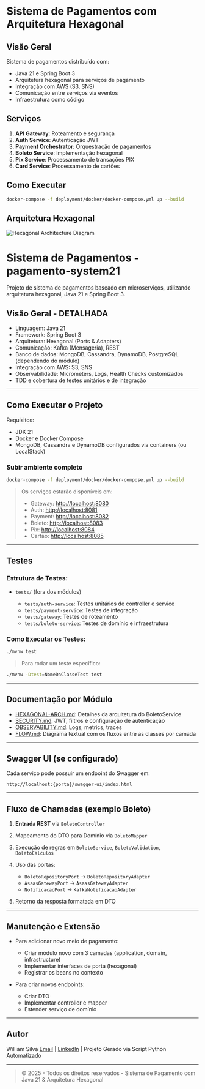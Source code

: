 # Sistema de Pagamentos com Arquitetura Hexagonal

## Visão Geral
Sistema de pagamentos distribuído com:
- Java 21 e Spring Boot 3
- Arquitetura hexagonal para serviços de pagamento
- Integração com AWS (S3, SNS)
- Comunicação entre serviços via eventos
- Infraestrutura como código

## Serviços
1. **API Gateway**: Roteamento e segurança
2. **Auth Service**: Autenticação JWT
3. **Payment Orchestrator**: Orquestração de pagamentos
4. **Boleto Service**: Implementação hexagonal
5. **Pix Service**: Processamento de transações PIX
6. **Card Service**: Processamento de cartões

## Como Executar
```bash
docker-compose -f deployment/docker/docker-compose.yml up --build
```

## Arquitetura Hexagonal
![Hexagonal Architecture Diagram](docs/architecture/hexagonal-diagram.png)


# Sistema de Pagamentos - pagamento-system21

Projeto de sistema de pagamentos baseado em microserviços, utilizando arquitetura hexagonal, Java 21 e Spring Boot 3.

## Visão Geral - DETALHADA

* Linguagem: Java 21
* Framework: Spring Boot 3
* Arquitetura: Hexagonal (Ports & Adapters)
* Comunicação: Kafka (Mensageria), REST
* Banco de dados: MongoDB, Cassandra, DynamoDB, PostgreSQL (dependendo do módulo)
* Integração com AWS: S3, SNS
* Observabilidade: Micrometers, Logs, Health Checks customizados
* TDD e cobertura de testes unitários e de integração

---

## Como Executar o Projeto

Requisitos:

* JDK 21
* Docker e Docker Compose
* MongoDB, Cassandra e DynamoDB configurados via containers (ou LocalStack)

### Subir ambiente completo

```bash
docker-compose -f deployment/docker/docker-compose.yml up --build
```

> Os serviços estarão disponíveis em:
>
> * Gateway: [http://localhost:8080](http://localhost:8080)
> * Auth: [http://localhost:8081](http://localhost:8081)
> * Payment: [http://localhost:8082](http://localhost:8082)
> * Boleto: [http://localhost:8083](http://localhost:8083)
> * Pix: [http://localhost:8084](http://localhost:8084)
> * Cartão: [http://localhost:8085](http://localhost:8085)

---

##  Testes

### Estrutura de Testes:

* `tests/` (fora dos módulos)

  * `tests/auth-service`: Testes unitários de controller e service
  * `tests/payment-service`: Testes de integração
  * `tests/gateway`: Testes de roteamento
  * `tests/boleto-service`: Testes de domínio e infraestrutura

### Como Executar os Testes:

```bash
./mvnw test
```

> Para rodar um teste específico:

```bash
./mvnw -Dtest=NomeDaClasseTest test
```

---

##  Documentação por Módulo

* [HEXAGONAL-ARCH.md](docs/architecture/HEXAGONAL-ARCH.md): Detalhes da arquitetura do BoletoService
* [SECURITY.md](docs/security/SECURITY.md): JWT, filtros e configuração de autenticação
* [OBSERVABILITY.md](docs/observability/MONITORING.md): Logs, metrics, traces
* [FLOW.md](docs/architecture/CLASS-FLOW.md): Diagrama textual com os fluxos entre as classes por camada

---

## Swagger UI (se configurado)

Cada serviço pode possuir um endpoint do Swagger em:

```
http://localhost:{porta}/swagger-ui/index.html
```

---

##  Fluxo de Chamadas (exemplo Boleto)

1. **Entrada REST** via `BoletoController`
2. Mapeamento do DTO para Domínio via `BoletoMapper`
3. Execução de regras em `BoletoService`, `BoletoValidation`, `BoletoCalculos`
4. Uso das portas:

   * `BoletoRepositoryPort` → `BoletoRepositoryAdapter`
   * `AsaasGatewayPort` → `AsaasGatewayAdapter`
   * `NotificacaoPort` → `KafkaNotificacaoAdapter`
5. Retorno da resposta formatada em DTO

---

##  Manutenção e Extensão

* Para adicionar novo meio de pagamento:

  * Criar módulo novo com 3 camadas (application, domain, infrastructure)
  * Implementar interfaces de porta (hexagonal)
  * Registrar os beans no contexto

* Para criar novos endpoints:

  * Criar DTO
  * Implementar controller e mapper
  * Estender serviço de domínio

---

##  Autor

William Silva
[Email](mailto:williamsilva.codigo@gmail.com) | [LinkedIn](https://linkedin.com/in/william-silva-20315993) | Projeto Gerado via Script Python Automatizado

---

> © 2025 - Todos os direitos reservados - Sistema de Pagamento com Java 21 & Arquitetura Hexagonal
